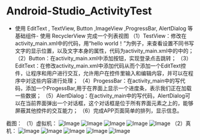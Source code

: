 # Android-Studio_ActivityTest
- 使用 EditText , TextView, Button ,ImageView ,ProgressBar, AlertDialog 等基础组件- 使用 RecyclerView 完成一个列表视图
（1）TestView：修改在activity_main.xml中的代码，用“hello world！”为例子，来查看设置不同书写文字的显示位置，以及文字本身的属性，代码为activity_main.xml中的<TextView/>中的；
（2）Button：在activity_main.xml中添加按钮，实现登录点击跳转；
（3）EditText：在修改activity_main.xml中添加代码从而个添加一个EditText控件，让程序和用户进行交互，允许用户在控件里输入和编辑内容，并可以在程序中对这些内容进行处理；
（4）ProgessBar：在activity_main中的写代码，添加一个ProgessBar,用于在界面上显示一个进度条，表示我们正在加载一些数据；
（5）AlertDialog：在activity_main中的写代码，AlertDialog可以在当前界面弹出一个对话框，这个对话框是位于所有界面元素之上的，能够屏蔽其他控件的交互能力；
（6）完成APP页面简单的排列，显示信息。

截图：
（1）虚拟机：
![Image](images/xnj1.jpg)
![Image](images/xnj2.jpg)
![Image](images/xnj3.jpg)
![Image](images/xnj4.jpg)
![Image](images/xnj5.jpg)
（2）真机：
![Image](https://github.com/whocares2016/Android-Studio_ActivityTest/blob/master/images/%E7%9C%9F%E6%9C%BA1.png)
![Image](image-readme/真机2.jpg)
![Image](image-readme/真机3.jpg)
![Image](image-readme/真机4.jpg)
![Image](image-readme/真机5.jpg)
